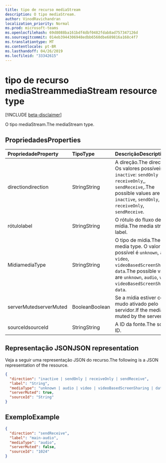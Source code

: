 ```yaml
---
title: tipo de recurso mediaStream
description: O tipo mediaStream.
author: VinodRavichandran
localization_priority: Normal
ms.prod: microsoft-teams
ms.openlocfilehash: 69d8088ba161bdf4dbf0482fdab8ad757347126d
ms.sourcegitcommit: 014eb3944306948edbb6560dbe689816a168c4f7
ms.translationtype: MT
ms.contentlocale: pt-BR
ms.lasthandoff: 04/26/2019
ms.locfileid: "33342615"
---
```

# <a name="mediastream-resource-type"></a><span data-ttu-id="e18b4-103">tipo de recurso mediaStream</span><span class="sxs-lookup"><span data-stu-id="e18b4-103">mediaStream resource type</span></span>

[!INCLUDE [beta-disclaimer](../../includes/beta-disclaimer.md)]

<span data-ttu-id="e18b4-104">O tipo mediaStream.</span><span class="sxs-lookup"><span data-stu-id="e18b4-104">The mediaStream type.</span></span>

## <a name="properties"></a><span data-ttu-id="e18b4-105">Propriedades</span><span class="sxs-lookup"><span data-stu-id="e18b4-105">Properties</span></span>

| <span data-ttu-id="e18b4-106">Propriedade</span><span class="sxs-lookup"><span data-stu-id="e18b4-106">Property</span></span>    | <span data-ttu-id="e18b4-107">Tipo</span><span class="sxs-lookup"><span data-stu-id="e18b4-107">Type</span></span>    | <span data-ttu-id="e18b4-108">Descrição</span><span class="sxs-lookup"><span data-stu-id="e18b4-108">Description</span></span>                                                                                                   |
| :---------- | :------ | :------------------------------------------------------------------------------------------------------------ |
| <span data-ttu-id="e18b4-109">direction</span><span class="sxs-lookup"><span data-stu-id="e18b4-109">direction</span></span>   | <span data-ttu-id="e18b4-110">String</span><span class="sxs-lookup"><span data-stu-id="e18b4-110">String</span></span>  | <span data-ttu-id="e18b4-111">A direção.</span><span class="sxs-lookup"><span data-stu-id="e18b4-111">The direction.</span></span> <span data-ttu-id="e18b4-112">Os valores possíveis são `inactive`: `sendOnly` `receiveOnly`,, `sendReceive`,.</span><span class="sxs-lookup"><span data-stu-id="e18b4-112">The possible values are `inactive`, `sendOnly`, `receiveOnly`, `sendReceive`.</span></span>                  |
| <span data-ttu-id="e18b4-113">rótulo</span><span class="sxs-lookup"><span data-stu-id="e18b4-113">label</span></span>       | <span data-ttu-id="e18b4-114">String</span><span class="sxs-lookup"><span data-stu-id="e18b4-114">String</span></span>  | <span data-ttu-id="e18b4-115">O rótulo do fluxo de mídia.</span><span class="sxs-lookup"><span data-stu-id="e18b4-115">The media stream label.</span></span>                                                                                       |
| <span data-ttu-id="e18b4-116">Mídia</span><span class="sxs-lookup"><span data-stu-id="e18b4-116">mediaType</span></span>   | <span data-ttu-id="e18b4-117">String</span><span class="sxs-lookup"><span data-stu-id="e18b4-117">String</span></span>  | <span data-ttu-id="e18b4-118">O tipo de mídia.</span><span class="sxs-lookup"><span data-stu-id="e18b4-118">The media type.</span></span> <span data-ttu-id="e18b4-119">O valor possível é `unknown`, `audio`, `video`, `videoBasedScreenSharing`, `data`.</span><span class="sxs-lookup"><span data-stu-id="e18b4-119">The possible value are `unknown`, `audio`, `video`, `videoBasedScreenSharing`, `data`.</span></span>        |
| <span data-ttu-id="e18b4-120">serverMuted</span><span class="sxs-lookup"><span data-stu-id="e18b4-120">serverMuted</span></span> | <span data-ttu-id="e18b4-121">Boolean</span><span class="sxs-lookup"><span data-stu-id="e18b4-121">Boolean</span></span> | <span data-ttu-id="e18b4-122">Se a mídia estiver com mudo ativado pelo servidor.</span><span class="sxs-lookup"><span data-stu-id="e18b4-122">If the media is muted by the server.</span></span>                                                                          |
| <span data-ttu-id="e18b4-123">sourceId</span><span class="sxs-lookup"><span data-stu-id="e18b4-123">sourceId</span></span>    | <span data-ttu-id="e18b4-124">String</span><span class="sxs-lookup"><span data-stu-id="e18b4-124">String</span></span>  | <span data-ttu-id="e18b4-125">A ID da fonte.</span><span class="sxs-lookup"><span data-stu-id="e18b4-125">The source ID.</span></span>                                                                                                |

## <a name="json-representation"></a><span data-ttu-id="e18b4-126">Representação JSON</span><span class="sxs-lookup"><span data-stu-id="e18b4-126">JSON representation</span></span>

<span data-ttu-id="e18b4-127">Veja a seguir uma representação JSON do recurso.</span><span class="sxs-lookup"><span data-stu-id="e18b4-127">The following is a JSON representation of the resource.</span></span>

<!-- {
  "blockType": "resource",
  "optionalProperties": [
    "serverMuted"
  ],
  "@odata.type": "microsoft.graph.mediaStream"
}-->
```json
{
  "direction": "inactive | sendOnly | receiveOnly | sendReceive",
  "label": "String",
  "mediaType": "unknown | audio | video | videoBasedScreenSharing | data",
  "serverMuted": true,
  "sourceId": "String"
}
```

## <a name="example"></a><span data-ttu-id="e18b4-128">Exemplo</span><span class="sxs-lookup"><span data-stu-id="e18b4-128">Example</span></span>

<!-- {
  "blockType": "example",
  "@odata.type": "microsoft.graph.mediaStream"
}-->
```json
{
  "direction": "sendReceive",
  "label": "main-audio",
  "mediaType": "audio",
  "serverMuted": false,
  "sourceId": "1024"
}
```

<!-- uuid: 8fcb5dbc-d5aa-4681-8e31-b001d5168d79
2015-10-25 14:57:30 UTC -->
<!--
{
  "type": "#page.annotation",
  "description": "mediaStream resource",
  "keywords": "",
  "section": "documentation",
  "tocPath": "",
  "suppressions": []
}
-->
